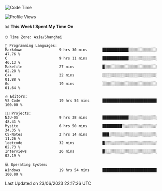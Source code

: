 <!--START_SECTION:waka-->
![Code Time](http://img.shields.io/badge/Code%20Time-1%2C010%20hrs%201%20min-blue)

![Profile Views](http://img.shields.io/badge/Profile%20Views-0-blue)

📊 **This Week I Spent My Time On** 

```text
🕑︎ Time Zone: Asia/Shanghai

💬 Programming Languages: 
Markdown                 9 hrs 30 mins       ████████████░░░░░░░░░░░░░   47.76 % 
C                        9 hrs 11 mins       ████████████░░░░░░░░░░░░░   46.13 % 
Makefile                 27 mins             █░░░░░░░░░░░░░░░░░░░░░░░░   02.28 % 
C++                      22 mins             ░░░░░░░░░░░░░░░░░░░░░░░░░   01.88 % 
Go                       19 mins             ░░░░░░░░░░░░░░░░░░░░░░░░░   01.64 % 

🔥 Editors: 
VS Code                  19 hrs 54 mins      █████████████████████████   100.00 % 

🐱‍💻 Projects: 
NJU-OS                   9 hrs 38 mins       ████████████░░░░░░░░░░░░░   48.41 % 
Mysite                   6 hrs 50 mins       █████████░░░░░░░░░░░░░░░░   34.35 % 
CS-Notes                 2 hrs 14 mins       ███░░░░░░░░░░░░░░░░░░░░░░   11.26 % 
leetcode                 32 mins             █░░░░░░░░░░░░░░░░░░░░░░░░   02.73 % 
Interviews               26 mins             █░░░░░░░░░░░░░░░░░░░░░░░░   02.19 % 

💻 Operating System: 
Windows                  19 hrs 54 mins      █████████████████████████   100.00 % 
```


 Last Updated on 23/06/2023 22:17:26 UTC
<!--END_SECTION:waka-->